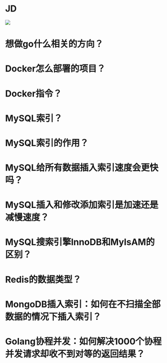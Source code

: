 # JD
![](https://i.bmp.ovh/imgs/2020/10/9c6bfe68fdc7fe15.png)
# 想做go什么相关的方向？

# Docker怎么部署的项目？

# Docker指令？

# MySQL索引？

# MySQL索引的作用？

# MySQL给所有数据插入索引速度会更快吗？

# MySQL插入和修改添加索引是加速还是减慢速度？

# MySQL搜索引擎InnoDB和MyIsAM的区别？

# Redis的数据类型？

# MongoDB插入索引：如何在不扫描全部数据的情况下插入索引？

# Golang协程并发：如何解决1000个协程并发请求却收不到对等的返回结果？